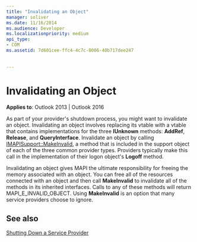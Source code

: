 ```yaml
---
title: "Invalidating an Object"
manager: soliver
ms.date: 11/16/2014
ms.audience: Developer
ms.localizationpriority: medium
api_type:
- COM
ms.assetid: 7d601cee-ffc4-4c7c-8006-40b717dee247
 
 
---
```


# Invalidating an Object

  
  
**Applies to**: Outlook 2013 | Outlook 2016 
  
As part of your provider's shutdown process, you might want to invalidate an object. Invalidating an object involves replacing its vtable with a vtable that contains implementations for the three **IUnknown** methods: **AddRef**, **Release**, and **QueryInterface**. Invalidate an object by calling [IMAPISupport::MakeInvalid](imapisupport-makeinvalid.md), a method that is included in the support object of each of the three common provider types. Providers typically make this call in the implementation of their logon object's **Logoff** method. 
  
Invalidating an object gives MAPI the ultimate responsibility for freeing the memory associated with an object. You can free all of the resources connected with an object and then call **MakeInvalid** to invalidate all of the methods in its inherited interfaces. Calls to any of these methods will return MAPI_E_INVALID_OBJECT. Using **MakeInvalid** is an option that many service providers choose to ignore. 
  
## See also



[Shutting Down a Service Provider](shutting-down-a-service-provider.md)

